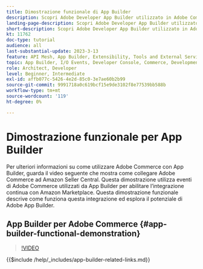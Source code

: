```yaml
---
title: Dimostrazione funzionale di App Builder
description: Scopri Adobe Developer App Builder utilizzato in Adobe Commerce con una dimostrazione tecnica
landing-page-description: Scopri Adobe Developer App Builder utilizzato in Adobe Commerce con una dimostrazione tecnica
short-description: Scopri Adobe Developer App Builder utilizzato in Adobe Commerce con una dimostrazione tecnica
kt: 11762
doc-type: tutorial
audience: all
last-substantial-update: 2023-3-13
feature: API Mesh, App Builder, Extensibility, Tools and External Services, Backend Development
topic: App Builder, I/O Events, Developer Console, Commerce, Development, Integrations
role: Architect, Developer
level: Beginner, Intermediate
exl-id: affb077c-5426-4e2d-85c0-3e7ae60b2b99
source-git-commit: 9991718a0c619bcf15e9de3102f8e77539bb588b
workflow-type: tm+mt
source-wordcount: '119'
ht-degree: 0%

---
```


# Dimostrazione funzionale per App Builder

Per ulteriori informazioni su come utilizzare Adobe Commerce con App Builder, guarda il video seguente che mostra come collegare Adobe Commerce ad Amazon Seller Central. Questa dimostrazione utilizza eventi di Adobe Commerce utilizzati da App Builder per abilitare l’integrazione continua con Amazon Marketplace. Questa dimostrazione funzionale descrive come funziona questa integrazione ed esplora il potenziale di Adobe App Builder.

## App Builder per Adobe Commerce {#app-builder-functional-demonstration}

>[!VIDEO](https://video.tv.adobe.com/v/3413502?learn=on)

{{$include /help/_includes/app-builder-related-links.md}}
